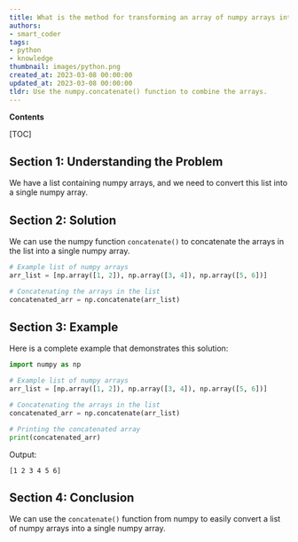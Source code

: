 ```yaml
---
title: What is the method for transforming an array of numpy arrays into a unified numpy array?
authors:
- smart_coder
tags:
- python
- knowledge
thumbnail: images/python.png
created_at: 2023-03-08 00:00:00
updated_at: 2023-03-08 00:00:00
tldr: Use the numpy.concatenate() function to combine the arrays.
---
```


**Contents**

[TOC]

## Section 1: Understanding the Problem

We have a list containing numpy arrays, and we need to convert this list into a single numpy array. 

## Section 2: Solution

We can use the numpy function `concatenate()` to concatenate the arrays in the list into a single numpy array. 

```python
# Example list of numpy arrays
arr_list = [np.array([1, 2]), np.array([3, 4]), np.array([5, 6])]

# Concatenating the arrays in the list
concatenated_arr = np.concatenate(arr_list)
```

## Section 3: Example

Here is a complete example that demonstrates this solution:

```python
import numpy as np

# Example list of numpy arrays
arr_list = [np.array([1, 2]), np.array([3, 4]), np.array([5, 6])]

# Concatenating the arrays in the list
concatenated_arr = np.concatenate(arr_list)

# Printing the concatenated array
print(concatenated_arr)
```

Output:
```
[1 2 3 4 5 6]
```

## Section 4: Conclusion

We can use the `concatenate()` function from numpy to easily convert a list of numpy arrays into a single numpy array.
